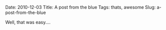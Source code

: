 Date: 2010-12-03
Title: A post from the blue
Tags: thats, awesome
Slug: a-post-from-the-blue

Well, that was easy....
